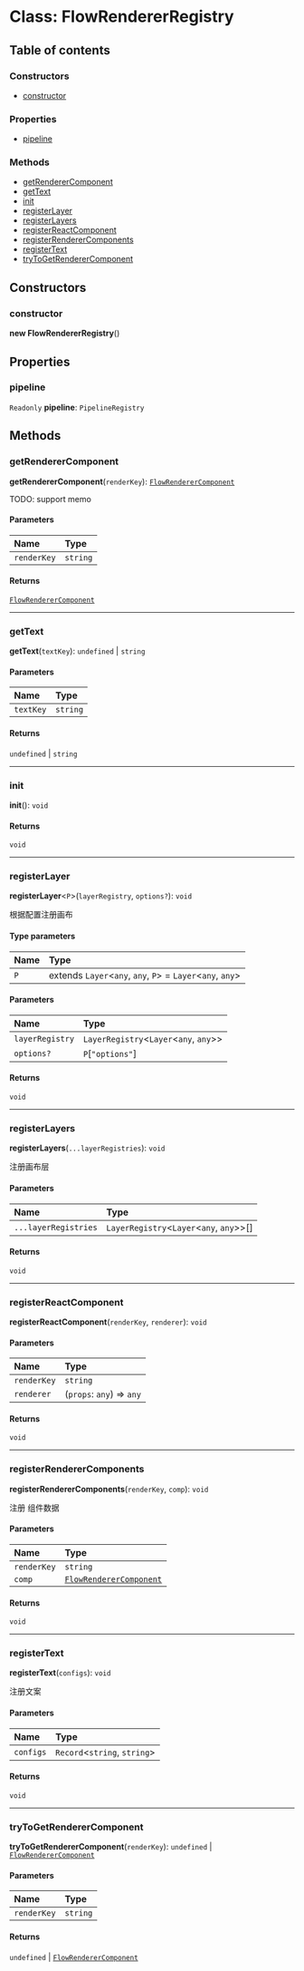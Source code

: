 # Class: FlowRendererRegistry

## Table of contents

### Constructors

* [constructor](/auto-docs/renderer/classes/FlowRendererRegistry.md#constructor)

### Properties

* [pipeline](/auto-docs/renderer/classes/FlowRendererRegistry.md#pipeline)

### Methods

* [getRendererComponent](/auto-docs/renderer/classes/FlowRendererRegistry.md#getrenderercomponent)
* [getText](/auto-docs/renderer/classes/FlowRendererRegistry.md#gettext)
* [init](/auto-docs/renderer/classes/FlowRendererRegistry.md#init)
* [registerLayer](/auto-docs/renderer/classes/FlowRendererRegistry.md#registerlayer)
* [registerLayers](/auto-docs/renderer/classes/FlowRendererRegistry.md#registerlayers)
* [registerReactComponent](/auto-docs/renderer/classes/FlowRendererRegistry.md#registerreactcomponent)
* [registerRendererComponents](/auto-docs/renderer/classes/FlowRendererRegistry.md#registerrenderercomponents)
* [registerText](/auto-docs/renderer/classes/FlowRendererRegistry.md#registertext)
* [tryToGetRendererComponent](/auto-docs/renderer/classes/FlowRendererRegistry.md#trytogetrenderercomponent)

## Constructors

### constructor

**new FlowRendererRegistry**()

## Properties

### pipeline

`Readonly` **pipeline**: `PipelineRegistry`

## Methods

### getRendererComponent

**getRendererComponent**(`renderKey`): [`FlowRendererComponent`](/auto-docs/renderer/interfaces/FlowRendererComponent.md)

TODO: support memo

#### Parameters

| Name | Type |
| :------ | :------ |
| `renderKey` | `string` |

#### Returns

[`FlowRendererComponent`](/auto-docs/renderer/interfaces/FlowRendererComponent.md)

***

### getText

**getText**(`textKey`): `undefined` | `string`

#### Parameters

| Name | Type |
| :------ | :------ |
| `textKey` | `string` |

#### Returns

`undefined` | `string`

***

### init

**init**(): `void`

#### Returns

`void`

***

### registerLayer

**registerLayer**<`P`>(`layerRegistry`, `options?`): `void`

根据配置注册画布

#### Type parameters

| Name | Type |
| :------ | :------ |
| `P` | extends `Layer`<`any`, `any`, `P`> = `Layer`<`any`, `any`> |

#### Parameters

| Name | Type |
| :------ | :------ |
| `layerRegistry` | `LayerRegistry`<`Layer`<`any`, `any`>> |
| `options?` | `P`\[`"options"`] |

#### Returns

`void`

***

### registerLayers

**registerLayers**(`...layerRegistries`): `void`

注册画布层

#### Parameters

| Name | Type |
| :------ | :------ |
| `...layerRegistries` | `LayerRegistry`<`Layer`<`any`, `any`>>\[] |

#### Returns

`void`

***

### registerReactComponent

**registerReactComponent**(`renderKey`, `renderer`): `void`

#### Parameters

| Name | Type |
| :------ | :------ |
| `renderKey` | `string` |
| `renderer` | (`props`: `any`) => `any` |

#### Returns

`void`

***

### registerRendererComponents

**registerRendererComponents**(`renderKey`, `comp`): `void`

注册 组件数据

#### Parameters

| Name | Type |
| :------ | :------ |
| `renderKey` | `string` |
| `comp` | [`FlowRendererComponent`](/auto-docs/renderer/interfaces/FlowRendererComponent.md) |

#### Returns

`void`

***

### registerText

**registerText**(`configs`): `void`

注册文案

#### Parameters

| Name | Type |
| :------ | :------ |
| `configs` | `Record`<`string`, `string`> |

#### Returns

`void`

***

### tryToGetRendererComponent

**tryToGetRendererComponent**(`renderKey`): `undefined` | [`FlowRendererComponent`](/auto-docs/renderer/interfaces/FlowRendererComponent.md)

#### Parameters

| Name | Type |
| :------ | :------ |
| `renderKey` | `string` |

#### Returns

`undefined` | [`FlowRendererComponent`](/auto-docs/renderer/interfaces/FlowRendererComponent.md)
